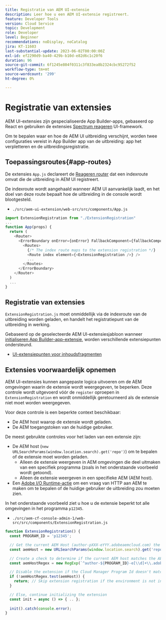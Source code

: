 ```yaml
---
title: Registratie van AEM UI-extensie
description: Leer hoe u een AEM UI-extensie registreert.
feature: Developer Tools
version: Cloud Service
topic: Development
role: Developer
level: Beginner
recommendations: noDisplay, noCatalog
jira: KT-11603
last-substantial-update: 2023-06-02T00:00:00Z
exl-id: ef2290d9-ba40-429b-b10d-e82d6c1c20f6
duration: 96
source-git-commit: 6f1245e804f0311c3f833ea8b2324cbc95272f52
workflow-type: tm+mt
source-wordcount: '299'
ht-degree: 0%

---
```


# Registratie van extensies

AEM UI-extensies zijn gespecialiseerde App Builder-apps, gebaseerd op React en gebruiken de extensies [Spectrum reageren](https://react-spectrum.adobe.com/react-spectrum/) UI-framework.

Om te bepalen waar en hoe de AEM UI uitbreiding verschijnt, worden twee configuraties vereist in App Builder app van de uitbreiding: app het verpletteren en de uitbreidingsregistratie.

## Toepassingsroutes{#app-routes}

De extensies `App.js` declareert de [Reageren router](https://reactrouter.com/en/main) dat een indexroute omvat die de uitbreiding in AEM UI registreert.

De indexroute wordt aangehaald wanneer AEM UI aanvankelijk laadt, en het doel van deze route bepaalt hoe de uitbreiding in de console wordt blootgesteld.

+ `./src/aem-ui-extension/web-src/src/components/App.js`

```javascript
import ExtensionRegistration from "./ExtensionRegistration"
...            
function App(props) {
  return (
    <Router>
      <ErrorBoundary onError={onError} FallbackComponent={fallbackComponent}>
        <Routes>
          {/* The index route maps to the extension registration */}
          <Route index element={<ExtensionRegistration />} />
          ...                                   
        </Routes>
      </ErrorBoundary>
    </Router>
  )
  ...
}
```

## Registratie van extensies

`ExtensionRegistration.js` moet onmiddellijk via de indexroute van de uitbreiding worden geladen, en handelt het registratiepunt van de uitbreiding in werking.

Gebaseerd op de geselecteerde AEM UI-extensiesjabloon wanneer [initialiseren App Builder-app-extensie](./app-initialization.md), worden verschillende extensiepunten ondersteund.

+ [UI-extensiepunten voor inhoudsfragmenten](./content-fragments/overview.md#extension-points)

## Extensies voorwaardelijk opnemen

AEM UI-extensies kunnen aangepaste logica uitvoeren om de AEM omgevingen waarin de extensie wordt weergegeven, te beperken. Deze controle wordt uitgevoerd vóór de `register` oproepen in `ExtensionRegistration` en wordt onmiddellijk geretourneerd als de extensie niet moet worden weergegeven.

Voor deze controle is een beperkte context beschikbaar:

+ De AEM host waarop de extensie wordt geladen.
+ De AEM toegangstoken van de huidige gebruiker.

De meest gebruikte controles voor het laden van een extensie zijn:

+ De AEM host (`new URLSearchParams(window.location.search).get('repo')`) om te bepalen of de extensie moet worden geladen.
   + Alleen de extensie weergeven in AEM omgevingen die deel uitmaken van een specifiek programma (zoals in het onderstaande voorbeeld wordt getoond).
   + Alleen de extensie weergeven in een specifieke AEM (AEM host).
+ Een [Adobe I/O Runtime-actie](./runtime-action.md) om een vraag van HTTP aan AEM te maken om te bepalen of de huidige gebruiker de uitbreiding zou moeten zien.

In het onderstaande voorbeeld ziet u hoe u de extensie beperkt tot alle omgevingen in het programma `p12345`.

+ `./src/aem-cf-console-admin-1/web-src/src/components/ExtensionRegistration.js`

```javascript
function ExtensionRegistration() {
  const PROGRAM_ID = 'p12345';

  // Get the current AEM Host (author-pXXX-eYYY.adobeaemcloud.com) the extension is loading on
  const aemHost = new URLSearchParams(window.location.search).get('repo');

  // Create a check to determine if the current AEM host matches the AEM program that uses this extension 
  const aemHostRegex = new RegExp(`^author-${PROGRAM_ID}-e[\\d]+\\.adobeaemcloud\\.com$`)

  // Disable the extension if the Cloud Manager Program Id doesn't match the regex.
  if (!aemHostRegex.test(aemHost)) {
    return; // Skip extension registration if the environment is not in program p12345.
  }

  // Else, continue initializing the extension
  const init = async () => { .. };
  
  init().catch(console.error);
}
```
